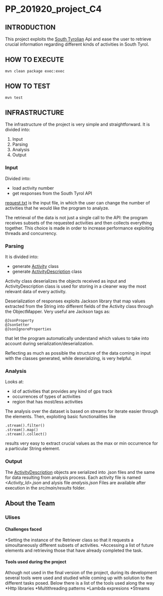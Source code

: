 # PP\_201920\_project\_C4

## INTRODUCTION

This project exploits the [South Tyrolian](https://opendatahub.bz.it/) Api and ease the user to retrieve crucial information regarding different kinds of activities in South Tyrol.

## HOW TO EXECUTE

```
mvn clean package exec:exec
```

## HOW TO TEST

```
mvn test
```

## INFRASTRUCTURE

The infrastructure of the project is very simple and straightforward.
It is divided into:

1. Input
2. Parsing
3. Analysis
4. Output

### Input

Divided into:

* load activity number
* get responses from the South Tyrol API

[request.txt](https://gitlab.inf.unibz.it/Riccardo.Rigoni/pp_201920_project_c4/-/blob/master/src/main/resources/requests.txt) is the input file, in which the user can change the number of activities that he would like the program to analyze.

The retrieval of the data is not just a single call to the API: the program receives subsets of the requested activities and then collects everything together.
This choice is made in order to increase performance exploiting threads and concurrency.

### Parsing

It is divided into:

* generate [Activity](https://gitlab.inf.unibz.it/Riccardo.Rigoni/pp_201920_project_c4/-/blob/master/src/main/java/com/OpenDataHub/parser/support_classes/Activity.java) class
* generate [ActivityDescription](https://gitlab.inf.unibz.it/Riccardo.Rigoni/pp_201920_project_c4/-/blob/master/src/main/java/com/OpenDataHub/parser/support_classes/ActivityDescription.java) class

Activity class deserializes the objects received as input and ActivityDescription class is used for storing in a cleaner way the most relevant data of every activity.

Deserialization of responses exploits Jackson library that map values extracted from the String into different fields of the Activity class through the ObjectMapper.
Very useful are Jackson tags as:
```
@JsonProperty
@JsonSetter
@JsonIgnoreProperties
```
that let the program automatically understand which values to take into account during serialization/deserialization.

Reflecting as much as possible the structure of the data coming in input with the classes generated, while deserializing, is very helpful.


### Analysis

Looks at:

* id of activities that provides any kind of gps track
* occurrences of types of activities
* region that has most/less activities

The analysis over the dataset is based on streams for iterate easier through the elements. Then, exploiting basic functionalities like 
```
.stream().filter()
.stream().map()
.stream().collect()
```
results very easy to extract crucial values as the max or min occurrence for a particular String element.


### Output

The [ActivityDescription](https://gitlab.inf.unibz.it/Riccardo.Rigoni/pp_201920_project_c4/-/blob/master/src/main/java/com/OpenDataHub/parser/support_classes/ActivityDescription.java) objects are serialized into .json files and the same for data resulting from analysis process.
Each activity file is named *<Activity\_Id>.json* and alysis file *analysis.json*
Files are available after execution in the *src/main/results* folder.


## About the Team


### Ulises

#### Challenges faced

*Setting the instance of the Retriever class so that it requests a simoultaneously different subsets of activities.
*Accessing a list of future elements and retrieving those that have already completed the task.

#### Tools used during the project

Athough not used in the final version of the project, during its development several tools were used and studied while coming up with solution to the different tasks posed. Below there is a list of the tools used along the way
*Http libraries
*Multithreading patterns
*Lambda expresions
*Streams
